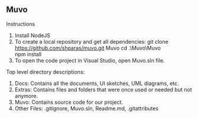 
Muvo
----

Instructions
1. Install NodeJS
2. To create a local repository and get all dependencies:
    git clone https://github.com/shparas/muvo.git Muvo
    cd .\Muvo\Muvo\
    npm install
3. To open the code project in Visual Studio, open Muvo.sln file.

Top level directory descriptions:
1. Docs: Contains all the documents, UI sketches, UML diagrams, etc.
2. Extras: Contains files and folders that were once used or needed but not anymore.
3. Muvo: Contains source code for our project.
4. Other Files: .gitignore, Muvo.sln, Readme.md, .gitattributes

